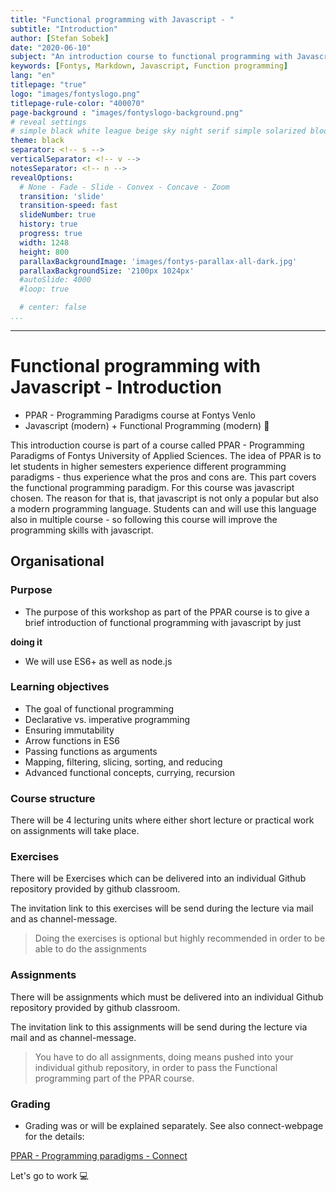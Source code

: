 ```yaml
---
title: "Functional programming with Javascript - "
subtitle: "Introduction"
author: [Stefan Sobek]
date: "2020-06-10"
subject: "An introduction course to functional programming with Javascript"
keywords: [Fontys, Markdown, Javascript, Function programming]
lang: "en"
titlepage: "true"
logo: "images/fontyslogo.png"
titlepage-rule-color: "400070"
page-background : "images/fontyslogo-background.png"
# reveal settings
# simple black white league beige sky night serif simple solarized blood moon
theme: black
separator: <!-- s -->
verticalSeparator: <!-- v -->
notesSeparator: <!-- n -->
revealOptions:
  # None - Fade - Slide - Convex - Concave - Zoom
  transition: 'slide'
  transition-speed: fast
  slideNumber: true
  history: true
  progress: true
  width: 1248
  height: 800
  parallaxBackgroundImage: 'images/fontys-parallax-all-dark.jpg'
  parallaxBackgroundSize: '2100px 1024px'
  #autoSlide: 4000
  #loop: true

  # center: false
...
```

---

# Functional programming with Javascript - Introduction

- PPAR - Programming Paradigms course at Fontys Venlo<!-- .element: class="fragment fade-up" -->
- Javascript (modern) + Functional Programming (modern) 🥳<!-- .element: class="fragment fade-up" -->

<!-- n -->
This introduction course is part of a course called PPAR - Programming Paradigms of Fontys University of Applied Sciences. The idea of PPAR is to let students in higher semesters experience different programming paradigms - thus experience what the pros and cons are.
This part covers the functional programming paradigm. For this course was javascript chosen. The reason for that is, that javascript is not only a popular but also a modern programming language. Students can and will use this language also in multiple course - so following this course will improve the programming skills with javascript.

<!-- s -->

## Organisational

### Purpose

- The purpose of this workshop as part of the PPAR course is to give a brief introduction of functional programming with javascript by just<!-- .element: class="fragment fade-up" -->

 **doing it**<!-- .element: class="fragment fade-up" -->

- We will use ES6+ as well as node.js<!-- .element: class="fragment fade-up" -->

<!-- s -->

### Learning objectives

- The goal of functional programming<!-- .element: class="fragment fade-up" -->
- Declarative vs. imperative programming<!-- .element: class="fragment fade-up" -->
- Ensuring immutability<!-- .element: class="fragment fade-up" -->
- Arrow functions in ES6<!-- .element: class="fragment fade-up" -->
- Passing functions as arguments<!-- .element: class="fragment fade-up" -->
- Mapping, filtering, slicing, sorting, and reducing<!-- .element: class="fragment fade-up" -->
- Advanced functional concepts, currying, recursion<!-- .element: class="fragment fade-up" -->

<!-- s -->

### Course structure

There will be 4 lecturing units where either short lecture or practical work on assignments will take place.<!-- .element: class="fragment fade-up" -->

<!-- s -->

### Exercises

There will be Exercises which can be delivered into an individual Github repository provided by github classroom.<!-- .element: class="fragment fade-up" -->

The invitation link to this exercises will be send during the lecture via mail and as channel-message.<!-- .element: class="fragment fade-up" -->

> Doing the exercises is optional but highly recommended in order to be able to do the assignments<!-- .element: class="fragment fade-up" -->

<!-- s -->

### Assignments

There will be assignments which must be delivered into an individual Github repository provided by github classroom.<!-- .element: class="fragment fade-up" -->

The invitation link to this assignments will be send during the lecture via mail and as channel-message.<!-- .element: class="fragment fade-up" -->

> You have to do all assignments, doing means pushed into your individual github repository, in order to pass the Functional programming part of the PPAR course.<!-- .element: class="fragment fade-up" -->

<!-- s -->

### Grading

- Grading was or will be explained separately. See also connect-webpage for the details: <!-- .element: class="fragment fade-up" -->

[PPAR - Programming paradigms - Connect](https://connect.fontys.nl/instituten/fhtenl_studies/studies/INF/PPAR/)<!-- .element: class="fragment fade-up" -->

<!-- s -->
<!-- .slide: data-background="https://media.giphy.com/media/26tn33aiTi1jkl6H6/giphy.gif" -->

Let's go to work 💻